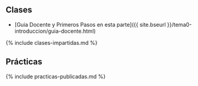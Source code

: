 <!--
## Temas

<ul>
{% for tema in site.temas %}
  <li><a href="{{site.baseurl}}{{tema.url}}" title="{{ tema.hover }}">{{ tema.title }}</a></li>
{% endfor %}
</ul>
-->

## Clases 

* [Guia Docente y Primeros Pasos en esta parte]({{ site.bseurl }}/tema0-introduccion/guia-docente.html)

{% include clases-impartidas.md %}

## Prácticas

{% include practicas-publicadas.md  %}

